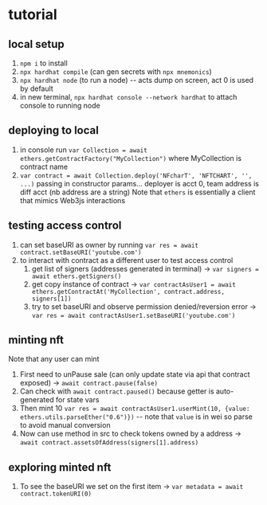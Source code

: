 # tutorial

## local setup
1. `npm i` to install
1. `npx hardhat compile` (can gen secrets with `npx mnemonics`)
1. `npx hardhat node` (to run a node) -- acts dump on screen, act 0 is used by default
1. in new terminal, `npx hardhat console --network hardhat` to attach console to running node

## deploying to local
1. in console run `var Collection = await ethers.getContractFactory("MyCollection")` where MyCollection is contract name
1. `var contract = await Collection.deploy('NFcharT', 'NFTCHART', '', ...)` passing in constructor params... deployer is acct 0, team address is diff acct (nb address are a string)
Note that `ethers` is essentially a client that mimics Web3js interactions

## testing access control
1. can set baseURI as owner by running `var res = await contract.setBaseURI('youtube.com')`
1. to interact with contract as a different user to test access control
    1. get list of signers (addresses generated in terminal) -> `var signers = await ethers.getSigners()`
    1. get copy instance of contract -> `var contractAsUser1 = await ethers.getContractAt('MyCollection', contract.address, signers[1])`
    1. try to set baseURI and observe permission denied/reversion error -> `var res = await contractAsUser1.setBaseURI('youtube.com')`

## minting nft
Note that any user can mint
1. First need to unPause sale (can only update state via api that contract exposed) -> `await contract.pause(false)`
1. Can check with `await contract.paused()` because getter is auto-generated for state vars
1. Then mint 10 `var res = await contractAsUser1.userMint(10, {value: ethers.utils.parseEther("0.6")})` -- note that `value` is in wei so parse to avoid manual conversion
1. Now can use method in src to check tokens owned by a address -> `await contract.assetsOfAddress(signers[1].address)`

## exploring minted nft
1. To see the baseURI we set on the first item -> `var metadata = await contract.tokenURI(0)`
